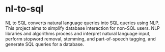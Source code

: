 # nl-to-sql
NL to SQL converts natural language queries into SQL queries using NLP. This project aims to simplify database interaction for non-SQL users. NLP libraries and algorithms process and interpret natural language input, perform stopword removal, stemming, and part-of-speech tagging, and generate SQL queries for a database. 
